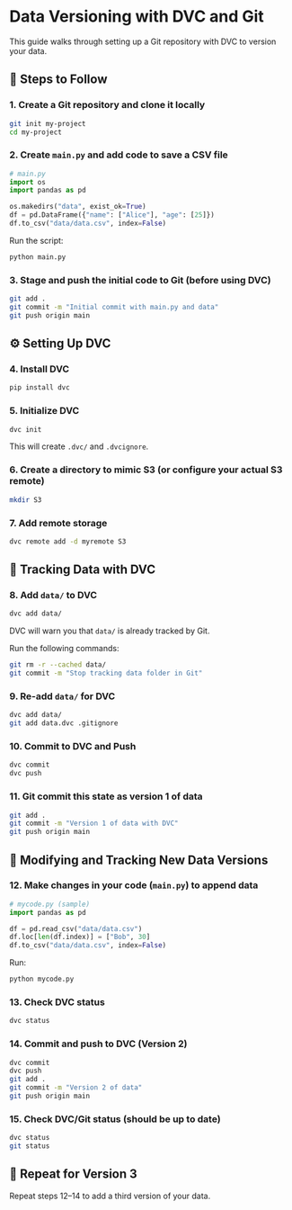 
# Data Versioning with DVC and Git

This guide walks through setting up a Git repository with DVC to version your data.

## 🚀 Steps to Follow

### 1. Create a Git repository and clone it locally

```bash
git init my-project
cd my-project
```

### 2. Create `main.py` and add code to save a CSV file

```python
# main.py
import os
import pandas as pd

os.makedirs("data", exist_ok=True)
df = pd.DataFrame({"name": ["Alice"], "age": [25]})
df.to_csv("data/data.csv", index=False)
```

Run the script:

```bash
python main.py
```

### 3. Stage and push the initial code to Git (before using DVC)

```bash
git add .
git commit -m "Initial commit with main.py and data"
git push origin main
```

## ⚙️ Setting Up DVC

### 4. Install DVC

```bash
pip install dvc
```

### 5. Initialize DVC

```bash
dvc init
```

This will create `.dvc/` and `.dvcignore`.

### 6. Create a directory to mimic S3 (or configure your actual S3 remote)

```bash
mkdir S3
```

### 7. Add remote storage

```bash
dvc remote add -d myremote S3
```

## 📂 Tracking Data with DVC

### 8. Add `data/` to DVC

```bash
dvc add data/
```

DVC will warn you that `data/` is already tracked by Git.

Run the following commands:

```bash
git rm -r --cached data/
git commit -m "Stop tracking data folder in Git"
```

### 9. Re-add `data/` for DVC

```bash
dvc add data/
git add data.dvc .gitignore
```

### 10. Commit to DVC and Push

```bash
dvc commit
dvc push
```

### 11. Git commit this state as version 1 of data

```bash
git add .
git commit -m "Version 1 of data with DVC"
git push origin main
```

## 🔁 Modifying and Tracking New Data Versions

### 12. Make changes in your code (`main.py`) to append data

```python
# mycode.py (sample)
import pandas as pd

df = pd.read_csv("data/data.csv")
df.loc[len(df.index)] = ["Bob", 30]
df.to_csv("data/data.csv", index=False)
```

Run:

```bash
python mycode.py
```

### 13. Check DVC status

```bash
dvc status
```

### 14. Commit and push to DVC (Version 2)

```bash
dvc commit
dvc push
git add .
git commit -m "Version 2 of data"
git push origin main
```

### 15. Check DVC/Git status (should be up to date)

```bash
dvc status
git status
```

## 🔁 Repeat for Version 3

Repeat steps 12–14 to add a third version of your data.
